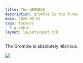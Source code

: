 ```yaml
---
title: The GROMBLE
description: gromble is too funny
date: 2020-05-01
tags: fuckers
  - gromble
layout: layouts/post.njk
---
```


The Gromble is absolutely hilarious.

<img src="https://i.pinimg.com/originals/66/d5/19/66d5195799ecbb41e15f567d7d98f725.gif">
